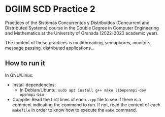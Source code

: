 # DGIIM SCD Practice 2

Practices of the Sistemas Concurrentes y Distribuidos (Concurrent and Distributed Systems) course in the Double Degree in Computer Engineering and Mathematics at the University of Granada (2022-2023 academic year).

The content of these practices is multithreading, semaphores, monitors, message passing, distributed applications...

## How to run it

In GNU/Linux:
* Install dependencies:
    * In Debian/Ubuntu: `sudo apt install g++ make libopenmpi-dev openmpi-bin`
* Compile: Read the first lines of each `.cpp` file to see if there is a comment indicating the command to run. If not, read the content of each `makefile` in order to know how to execute the `make` command.
